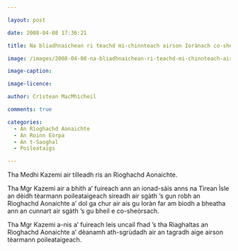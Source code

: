 ```yaml
---

layout: post

date: 2008-04-08 17:36:21

title: Na bliadhnaichean ri teachd mì-chinnteach airson Iorànach co-sheòrsach

image: /images/2008-04-08-na-bliadhnaichean-ri-teachd-mi-chinnteach-airson-ioranach-co-sheorsach.jpg

image-caption:

image-licence:

author: Crìstean MacMhìcheil

comments: true

categories:
  - An Rìoghachd Aonaichte
  - An Roinn Eòrpa
  - An t-Saoghal
  - Poileataigs

---
```


Tha Medhi Kazemi air tilleadh ris an Rìoghachd Aonaichte.

<!--more-->

Tha Mgr Kazemi air a bhith a&#8217; fuireach ann an ionad-sàis anns na Tìrean Ìsle an dèidh tèarmann poileataigeach sireadh air sgàth &#8217;s gun robh an Rìoghachd Aonaichte a&#8217; dol ga chur air ais gu Ioràn far am biodh a bheatha ann an cunnart air sgàth &#8217;s gu bheil e co-sheòrsach.

Tha Mgr Kazemi a-nis a&#8217; fuireach leis uncail fhad &#8217;s tha Riaghaltas an Rìoghachd Aonaichte a&#8217; dèanamh ath-sgrùdadh air an tagradh aige airson tèarmann poileataigeach.

